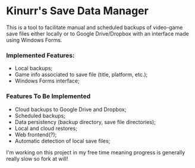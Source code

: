 # Kinurr's Save Data Manager

This is a tool to facilitate manual and scheduled backups of video-game save files either locally or to Google Drive/Dropbox with an interface made using Windows Forms.

### Implemented Features:
<ul>
  <li>Local backups;</li>
  <li>Game info associated to save file (title, platform, etc.);</li>
  <li>Windows Forms interface;</li>
</ul>

### Features To Be Implemented
<ul>
  <li>Cloud backups to Google Drive and Dropbox;</li>
  <li>Scheduled backups;</li>
  <li>Data persistency (backup directory, save file directories);</li>
  <li>Local and cloud restores;</li>
  <li>Web frontend(?);</li>
  <li>Automatic detection of local save files;</li>
</ul>

I'm working on this project in my free time meaning progress is generally really slow so fork at will!
